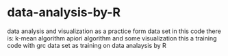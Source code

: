 # data-analysis-by-R
data analysis and visualization as a practice form data set in this code there is: k-mean algorithm apiori algorithm and some visualization
this a training code with grc data set as training on data analaysis by R

